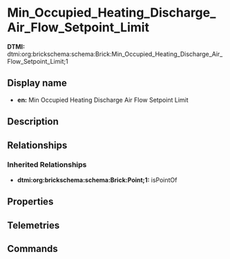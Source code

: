 # Min_Occupied_Heating_Discharge_Air_Flow_Setpoint_Limit
**DTMI:** dtmi:org:brickschema:schema:Brick:Min_Occupied_Heating_Discharge_Air_Flow_Setpoint_Limit;1
## Display name
- **en:** Min Occupied Heating Discharge Air Flow Setpoint Limit
## Description
## Relationships
### Inherited Relationships
* **dtmi:org:brickschema:schema:Brick:Point;1:** isPointOf
## Properties
## Telemetries
## Commands
